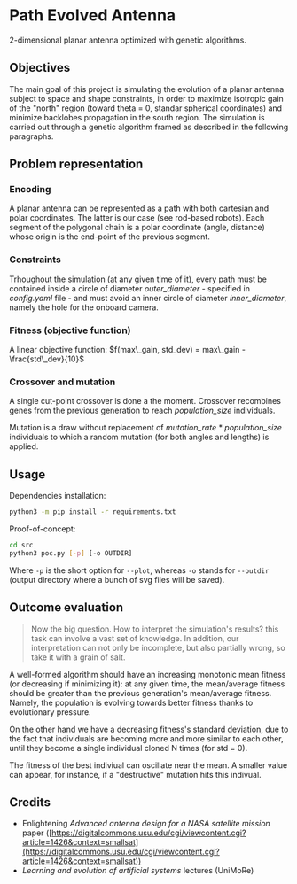 # Path Evolved Antenna
2-dimensional planar antenna optimized with genetic algorithms.

## Objectives
The main goal of this project is simulating the evolution of a planar antenna subject to space and shape constraints, in order to maximize isotropic gain of the "north" region (toward theta = 0, standar spherical coordinates) and minimize backlobes propagation in the south region. The simulation is carried out through a genetic algorithm framed as described in the following paragraphs.

## Problem representation

### Encoding
A planar antenna can be represented as a path with both cartesian and polar coordinates. The latter is our case (see rod-based robots). Each segment of the polygonal chain is a polar coordinate (angle, distance) whose origin is the end-point of the previous segment. 

### Constraints
Trhoughout the simulation (at any given time of it), every path must be contained inside a circle of diameter _outer\_diameter_ - specified in _config.yaml_ file - and must avoid an inner circle of diameter _inner\_diameter_, namely the hole for the onboard camera.

### Fitness (objective function)
A linear objective function: $f(max\_gain, std_dev) = max\_gain - \frac{std\_dev}{10}$

### Crossover and mutation
A single cut-point crossover is done a the moment. Crossover recombines genes from the previous generation to reach _population\_size_ individuals.

Mutation is a draw without replacement of _mutation\_rate_ * _population\_size_ individuals to which a random mutation (for both angles and lengths) is applied.

## Usage
Dependencies installation:
```bash
python3 -m pip install -r requirements.txt
```

Proof-of-concept:
```bash
cd src
python3 poc.py [-p] [-o OUTDIR]
```

Where `-p` is the short option for `--plot`, whereas `-o` stands for `--outdir` (output directory where a bunch of svg files will be saved).

## Outcome evaluation
> Now the big question. How to interpret the simulation's results? this task can involve a vast set of knowledge. In addition, our interpretation can not only be incomplete, but also partially wrong, so take it with a grain of salt.

A well-formed algorithm should have an increasing monotonic mean fitness (or decreasing if minimizing it): at any given time, the mean/average fitness should be greater than the previous generation's mean/average fitness. Namely, the population is evolving towards better fitness thanks to evolutionary pressure.

On the other hand we have a decreasing fitness's standard deviation, due to the fact that individuals are becoming more and more similar to each other, until they become a single individual cloned N times (for std = 0).

The fitness of the best indiviual can oscillate near the mean. A smaller value can appear, for instance, if a "destructive" mutation hits this indivual.

## Credits
 - Enlightening _Advanced antenna design for a NASA satellite mission_ paper ([https://digitalcommons.usu.edu/cgi/viewcontent.cgi?article=1426&context=smallsat](https://digitalcommons.usu.edu/cgi/viewcontent.cgi?article=1426&context=smallsat))
 - _Learning and evolution of artificial systems_ lectures (UniMoRe)